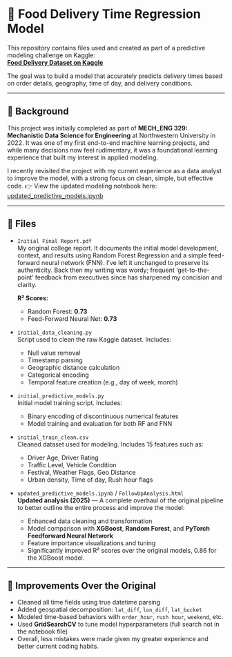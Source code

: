 # 🛵 Food Delivery Time Regression Model

This repository contains files used and created as part of a predictive modeling challenge on Kaggle:  
**[Food Delivery Dataset on Kaggle](https://www.kaggle.com/datasets/gauravmalik26/food-delivery-dataset?select=train.csv)**

The goal was to build a model that accurately predicts delivery times based on order details, geography, time of day, and delivery conditions.

---

## 📘 Background

This project was initially completed as part of **MECH_ENG 329: Mechanistic Data Science for Engineering** at Northwestern University in 2022. It was one of my first end-to-end machine learning projects, and while many decisions now feel rudimentary, it was a foundational learning experience that built my interest in applied modeling.

I recently revisited the project with my current experience as a data analyst to improve the model, with a strong focus on clean, simple, but effective code.
👉 View the updated modeling notebook here: [updated_predictive_models.ipynb](./updated_predictive_models.ipynb)  

---

## 📁 Files

- `Initial Final Report.pdf`  
  My original college report. It documents the initial model development, context, and results using Random Forest Regression and a simple feed-forward neural network (FNN). I’ve left it unchanged to preserve its authenticity. Back then my writing was wordy; frequent ‘get-to-the-point’ feedback from executives since has sharpened my concision and clarity.
  
  **R² Scores:**  
  - Random Forest: **0.73**  
  - Feed-Forward Neural Net: **0.73**

- `initial_data_cleaning.py`  
  Script used to clean the raw Kaggle dataset. Includes:
  - Null value removal
  - Timestamp parsing
  - Geographic distance calculation
  - Categorical encoding
  - Temporal feature creation (e.g., day of week, month)

- `initial_predictive_models.py`  
  Initial model training script. Includes:
  - Binary encoding of discontinuous numerical features
  - Model training and evaluation for both RF and FNN

- `initial_train_clean.csv`  
  Cleaned dataset used for modeling. Includes 15 features such as:
  - Driver Age, Driver Rating
  - Traffic Level, Vehicle Condition
  - Festival, Weather Flags, Geo Distance
  - Urban density, Time of day, Rush hour flags
    
- `updated_predictive_models.ipynb` / `FollowUpAnalysis.html`  
  **Updated analysis (2025)** — A complete overhaul of the original pipeline to better outline the entire process and improve the model:
  - Enhanced data cleaning and transformation
  - Model comparison with **XGBoost**, **Random Forest**, and **PyTorch Feedforward Neural Network**
  - Feature importance visualizations and tuning
  - Significantly improved R² scores over the original models, 0.86 for the XGBoost model.

---

## 🚀 Improvements Over the Original

- Cleaned all time fields using true datetime parsing  
- Added geospatial decomposition: `lat_diff`, `lon_diff`, `lat_bucket`  
- Modeled time-based behaviors with `order_hour`, `rush hour`, `weekend`, etc.  
- Used **GridSearchCV** to tune model hyperparameters (full search not in the notebook file)  
- Overall, less mistakes were made given my greater experience and better current coding habits.
